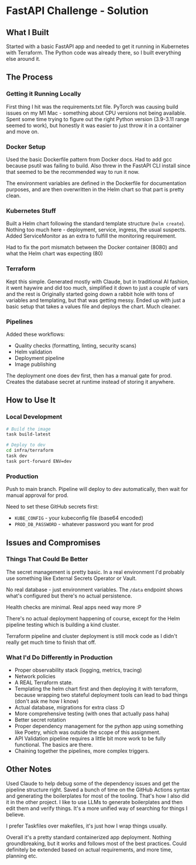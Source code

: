 # FastAPI Challenge - Solution

## What I Built

Started with a basic FastAPI app and needed to get it running in Kubernetes with Terraform. The Python code was already there, so I built everything else around it.

## The Process

### Getting it Running Locally

First thing I hit was the requirements.txt file. PyTorch was causing build issues on my M1 Mac - something about CPU versions not being available. Spent some time trying to figure out the right Python version (3.9-3.11 range seemed to work), but honestly it was easier to just throw it in a container and move on.

### Docker Setup

Used the basic Dockerfile pattern from Docker docs. Had to add gcc because psutil was failing to build. Also threw in the FastAPI CLI install since that seemed to be the recommended way to run it now.

The environment variables are defined in the Dockerfile for documentation purposes, and are then overwritten in the Helm chart so that part is pretty clean.

### Kubernetes Stuff

Built a Helm chart following the standard template structure (`helm create`). Nothing too much here - deployment, service, ingress, the usual suspects. Added ServiceMonitor as an extra to fulfill the monitoring requirement.

Had to fix the port mismatch between the Docker container (8080) and what the Helm chart was expecting (80)

### Terraform

Kept this simple. Generated mostly with Claude, but in traditional AI fashion, it went haywire and did too much, simplified it down to just a couple of vars and the rest is Originally started going down a rabbit hole with tons of variables and templating, but that was getting messy. Ended up with just a basic setup that takes a values file and deploys the chart. Much cleaner.

### Pipelines

Added these workflows:
- Quality checks (formatting, linting, security scans)
- Helm validation  
- Deployment pipeline
- Image publishing

The deployment one does dev first, then has a manual gate for prod. Creates the database secret at runtime instead of storing it anywhere.

## How to Use It

### Local Development
```bash
# Build the image
task build-latest

# Deploy to dev
cd infra/terraform
task dev
task port-forward ENV=dev
```

### Production
Push to main branch. Pipeline will deploy to dev automatically, then wait for manual approval for prod.

Need to set these GitHub secrets first:
- `KUBE_CONFIG` - your kubeconfig file (base64 encoded)
- `PROD_DB_PASSWORD` - whatever password you want for prod

## Issues and Compromises

### Things That Could Be Better

The secret management is pretty basic. In a real environment I'd probably use something like External Secrets Operator or Vault.

No real database - just environment variables. The `/data` endpoint shows what's configured but there's no actual persistence.

Health checks are minimal. Real apps need way more :P 

There's no actual deployment happening of course, except for the Helm pipeline testing which is building a kind cluster.

Terraform pipeline and cluster deployment is still mock code as I didn't really get much time to finish that off.

### What I'd Do Differently in Production

- Proper observability stack (logging, metrics, tracing)
- Network policies
- A REAL Terraform state.
- Templating the helm chart first and then deploying it with terraform, because wrapping two stateful deployment tools can lead to bad things (don't ask me how I know)
- Actual database, migrations for extra class :D 
- More comprehensive testing (with ones that actually pass haha)
- Better secret rotation
- Proper dependency management for the python app using something like Poetry, which was outside the scope of this assignment.
- API Validation pipeline requires a little bit more work to be fully functional. The basics are there.
- Chaining together the pipelines, more complex triggers.

## Other Notes

Used Claude to help debug some of the dependency issues and get the pipeline structure right. Saved a bunch of time on the GitHub Actions syntax and generating the boilerplates for most of the tooling. That's how I also did it in the other project. I like to use LLMs to generate boilerplates and then edit them and verify things. It's a more unified way of searching for things I believe.

I prefer Taskfiles over makefiles, it's just how I wrap things usually.

Overall it's a pretty standard containerized app deployment. Nothing groundbreaking, but it works and follows most of the best practices. Could definitely be extended based on actual requirements, and more time, planning etc.